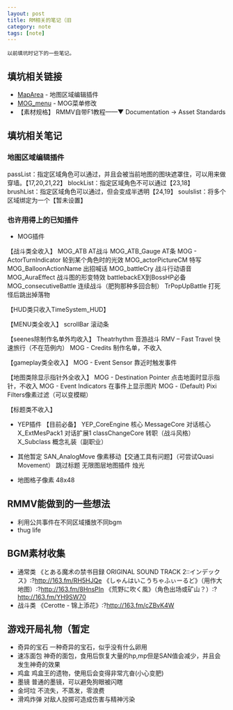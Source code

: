 ```yaml
---
layout: post
title: RM相关的笔记（旧
category: note
tags: [note]
---
```

```
以前填坑时记下的一些笔记。
```

## 填坑相关链接
- [MapArea](https://rpg.blue/forum.php?mod=viewthread&tid=398744&highlight=区域) - 地图区域编辑插件
- [MOG_menu](https://rpg.blue/thread-404559-1-11.html) - MOG菜单修改
- 【素材规格】 RMMV自带F1教程——▼ Documentation →  Asset Standards

## 填坑相关笔记

### 地图区域编辑插件

passList：指定区域角色可以通过，并且会被当前地图的图块遮罩住，可以用来做穿墙。【17,20,21,22】
blockList：指定区域角色不可以通过【23,18】
brushList：指定区域角色可以通过，但会变成半透明【24,19】
soulslist：将多个区域绑定为一个【暂未设置】

### 也许用得上的已知插件

- MOG插件

【战斗类全收入】
MOG_ATB AT战斗
MOG_ATB_Gauge AT条
MOG - ActorTurnIndicator 轮到某个角色时的光效
MOG_actorPictureCM 特写
MOG_BalloonActionName 出招喊话
MOG_battleCry 战斗行动语音
MOG_AuraEffect 战斗图的形变特效
    battlebackEX到BossHP必备
MOG_consecutiveBattle 连续战斗（肥狗那种多回合制）
    TrPopUpBattle 打死怪后跳出掉落物

【HUD类只收入TimeSystem_HUD】

【MENU类全收入】
scrollBar 滚动条

【seenes除制作名单外均收入】
Theatrhythm 音游战斗
RMV – Fast Travel 快速旅行（不在范例内）
MOG - Credits 制作名单，不收入

【gameplay类全收入】
MOG - Event Sensor 靠近时触发事件

【地图类除显示指针外全收入】
MOG - Destination Pointer 点击地面时显示指针，不收入
MOG - Event Indicators 在事件上显示图片
MOG - (Default) Pixi Filters像素过滤（可以变模糊）

【标题类不收入】
- YEP插件
【目前必备】
YEP_CoreEngine 核心
    MessageCore 对话核心
    X_ExtMesPack1 对话扩展1
    classChangeCore 转职（战斗风格）
    X_Subclass 概念礼装（副职业）
- 其他暂定
SAN_AnalogMove 像素移动【交通工具有问题】（可尝试Quasi Movement）
跳过标题
无限图层地图插件
烛光

- 地图格子像素 48x48

## RMMV能做到的一些想法
- 利用公共事件在不同区域播放不同bgm
- thug life

## BGM素材收集
- 通常类
《とある魔术の禁书目録 ORIGINAL SOUND TRACK 2::インデックス》:?http://163.fm/RH5HJQe
《しゃんはいこうちゃふぃーるど》（用作大地图）:?http://163.fm/8HnsPIn
《荒野に吹く風》（角色出场或矿山？）:?http://163.fm/YH9SW70
- 战斗类
《Cerotte - 锦上添花》:?http://163.fm/cZBvK4W

## 游戏开局礼物（暂定
- 奇异的宝石
一种奇异的宝石，似乎没有什么卵用
- 速冻面包
神奇的面包，食用后恢复大量的hp,mp但是SAN值会减少，并且会发生神奇的效果
- 鸡盒
鸡盒王的遗物，使用后会变得非常亢奋(小心变肥)
- 墨镜
普通的墨镜，可以避免狗眼被闪瞎
- 金坷垃
不流失，不蒸发，零浪费
- 滑鸡炸弹
对敌人投掷可造成伤害与精神污染
